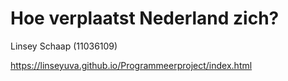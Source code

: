 # Hoe verplaatst Nederland zich?
Linsey Schaap (11036109)

https://linseyuva.github.io/Programmeerproject/index.html
